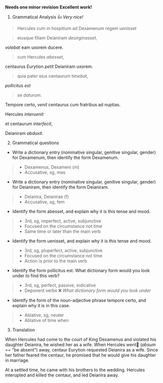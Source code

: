 **Needs one minor revision**
**Excellent work!**

1. Grammatical Analysis 👍 *Very nice!*

> Hercules cum in hospitium ad Dexamenum regem *uenisset*

> eiusque filiam Deianiram *deuirginasset*,

*volebat* eam uxorem ducere.

> cum Hercules *abesset*, 

centaurus Eurytion *petit* Deianiram uxorem. 

> quia pater eius centaurum *timebat*, 

*pollicitus est*

> se *daturum*.

Tempore certo, *venit* centaurus cum fratribus ad nuptias.

Hercules *interuenit* 

et centaurum *interfecit*, 

Deianiram *abduxit*.

2. Grammatical questions

- Write a dictionary entry (nominative singular, genitive singular, gender) for Dexamenum, then identify the form Dexamenum.
> - Dexamenus, Dexameni (m)
> - Accusative, sg, mas
- Write a dictionary entry (nominative singular, genitive singular, gender) for Deianiram, then identify the form Deianiram.
> - Deianira, Deianirae (f)
> - Accusative, sg, fem
- Identify the form abesset, and explain why it is this tense and mood. 
> - 3rd, sg, imperfect, active, subjunctive
> - Focused on the circumstance not time
> - Same time or later than the main verb
- Identify the form uenisset, and explain why it is this tense and mood.
> - 3rd, sg, pluperfect, active, subjunctive
> - Focused on the circumstance not time
> - Action is prior to the main verb
- Identify the form pollicitus est. What dictionary form would you look under to find this verb?
> - 3rd, sg, perfect, passive, indicative
> - Deponent verbs ❌ *What dictionary form would you look under*
- Identify the form of the noun-adjective phrase tempore certo, and explain why it is in this case.
> - Ablative, sg, neuter
> - Ablative of time when

3. Translation

When Hercules had come to the court of King Dexamenus and violated his daughter Deianira, he wished her as a wife. When Hercules went🤔 (*absum* == "be absent") away, centaur Eurytion requested Deianira as a wife. Since her father feared the centaur, he promised that he would give his daughter in marriage. 

At a settled time, he came with his brothers to the wedding. Hercules interupted and killed the centaur, and led Deianira away.
